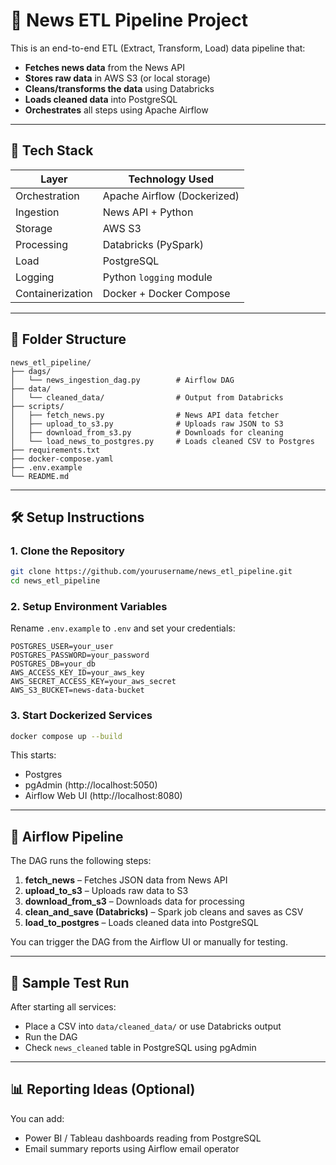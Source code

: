 
# 📰 News ETL Pipeline Project

This is an end-to-end ETL (Extract, Transform, Load) data pipeline that:
- **Fetches news data** from the News API
- **Stores raw data** in AWS S3 (or local storage)
- **Cleans/transforms the data** using Databricks
- **Loads cleaned data** into PostgreSQL
- **Orchestrates** all steps using Apache Airflow

---

## 🚀 Tech Stack

| Layer          | Technology Used             |
|----------------|-----------------------------|
| Orchestration  | Apache Airflow (Dockerized) |
| Ingestion      | News API + Python           |
| Storage        | AWS S3                      |
| Processing     | Databricks (PySpark)        |
| Load           | PostgreSQL                  |
| Logging        | Python `logging` module     |
| Containerization | Docker + Docker Compose   |

---

## 📁 Folder Structure

```
news_etl_pipeline/
├── dags/
│   └── news_ingestion_dag.py        # Airflow DAG
├── data/
│   └── cleaned_data/                # Output from Databricks
├── scripts/
│   ├── fetch_news.py                # News API data fetcher
│   ├── upload_to_s3.py              # Uploads raw JSON to S3
│   ├── download_from_s3.py          # Downloads for cleaning
│   └── load_news_to_postgres.py     # Loads cleaned CSV to Postgres
├── requirements.txt
├── docker-compose.yaml
├── .env.example
└── README.md
```

---

## 🛠️ Setup Instructions

### 1. Clone the Repository

```bash
git clone https://github.com/yourusername/news_etl_pipeline.git
cd news_etl_pipeline
```

### 2. Setup Environment Variables

Rename `.env.example` to `.env` and set your credentials:

```env
POSTGRES_USER=your_user
POSTGRES_PASSWORD=your_password
POSTGRES_DB=your_db
AWS_ACCESS_KEY_ID=your_aws_key
AWS_SECRET_ACCESS_KEY=your_aws_secret
AWS_S3_BUCKET=news-data-bucket
```

### 3. Start Dockerized Services

```bash
docker compose up --build
```

This starts:
- Postgres
- pgAdmin (http://localhost:5050)
- Airflow Web UI (http://localhost:8080)

---

## 🔁 Airflow Pipeline

The DAG runs the following steps:

1. **fetch_news** – Fetches JSON data from News API
2. **upload_to_s3** – Uploads raw data to S3
3. **download_from_s3** – Downloads data for processing
4. **clean_and_save (Databricks)** – Spark job cleans and saves as CSV
5. **load_to_postgres** – Loads cleaned data into PostgreSQL

You can trigger the DAG from the Airflow UI or manually for testing.

---

## 🧪 Sample Test Run

After starting all services:
- Place a CSV into `data/cleaned_data/` or use Databricks output
- Run the DAG
- Check `news_cleaned` table in PostgreSQL using pgAdmin

---

## 📊 Reporting Ideas (Optional)

You can add:
- Power BI / Tableau dashboards reading from PostgreSQL
- Email summary reports using Airflow email operator

